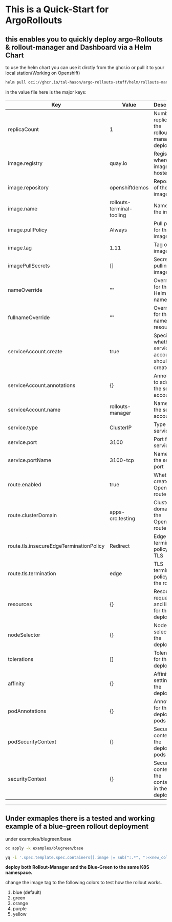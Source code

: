 # This is a Quick-Start for ArgoRollouts

## this enables you to quickly deploy argo-Rollouts & rollout-manager and Dashboard via a Helm Chart

to use the helm chart you can use it dirctly from the ghcr.io or pull it to your local station(Working on Openshift)

```Bash
helm pull oci://ghcr.io/tal-hason/argo-rollouts-stuff/helm/rollouts-manager:0.1.1
```

in the value file here is the major keys:

| Key                                | Value                                   | Description                                                                                             |
|------------------------------------|-----------------------------------------|---------------------------------------------------------------------------------------------------------|
| replicaCount                       | 1                                       | Number of replicas for the rollouts-manager deployment                                                    |
| image.registry                     | quay.io                                | Registry where the image is hosted                                                                       |
| image.repository                   | openshiftdemos                         | Repository of the image                                                                                  |
| image.name                         | rollouts-terminal-tooling               | Name of the image                                                                                        |
| image.pullPolicy                   | Always                                  | Pull policy for the image                                                                                |
| image.tag                          | 1.11                                    | Tag of the image                                                                                         |
| imagePullSecrets                   | []                                      | Secrets for pulling the image                                                                            |
| nameOverride                       | ""                                      | Override for the Helm chart name                                                                          |
| fullnameOverride                   | ""                                      | Override for the full name of resources                                                                   |
| serviceAccount.create              | true                                    | Specifies whether a service account should be created                                                     |
| serviceAccount.annotations         | {}                                      | Annotations to add to the service account                                                                 |
| serviceAccount.name                | rollouts-manager                        | Name of the service account                                                                              |
| service.type                       | ClusterIP                               | Type of service                                                                                          |
| service.port                       | 3100                                    | Port for the service                                                                                     |
| service.portName                   | 3100-tcp                                | Name of the service port                                                                                 |
| route.enabled                      | true                                    | Whether to create an OpenShift route                                                                     |
| route.clusterDomain                | apps-crc.testing                        | Cluster domain for the OpenShift route                                                                   |
| route.tls.insecureEdgeTerminationPolicy | Redirect                            | Edge termination policy for TLS                                                                          |
| route.tls.termination              | edge                                    | TLS termination policy for the route                                                                     |
| resources                          | {}                                      | Resource requests and limits for the deployment                                                          |
| nodeSelector                       | {}                                      | Node selector for the deployment                                                                         |
| tolerations                        | []                                      | Tolerations for the deployment                                                                           |
| affinity                           | {}                                      | Affinity settings for the deployment                                                                     |
| podAnnotations                     | {}                                      | Annotations for the deployment pods                                                                       |
| podSecurityContext                 | {}                                      | Security context for the deployment pods                                                                 |
| securityContext                    | {}                                      | Security context for the containers in the deployment                                                     |

---

## Under exmaples there is a tested and working example of a blue-green rollout deployment

under examples/blugreen/base

```Bash
oc apply -k examples/blugreen/base
```

```Bash
yq -i '.spec.template.spec.containers[].image |= sub(":.*", ":<<new_color>>") examples/blugreen/base/rollout.yaml'
```

**deploy both Rollout-Manager and the Blue-Green to the same K8S namespace.**

change the image tag to the following colors to test how the rollout works.

1. blue (default)
2. green
3. orange
4. purple
5. yellow

